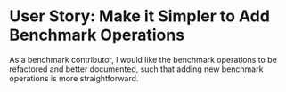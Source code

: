 # User Story: Make it Simpler to Add Benchmark Operations

As a benchmark contributor,
  I would like the benchmark operations to be refactored and better documented,
  such that adding new benchmark operations is more straightforward.